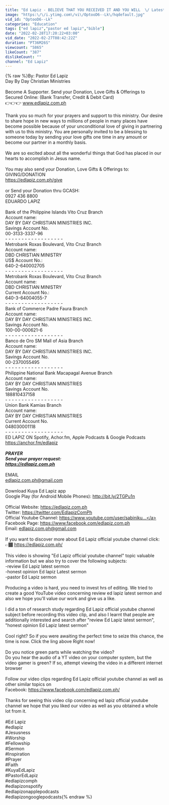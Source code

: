 ```yaml
---
title: "Ed Lapiz - BELIEVE THAT YOU RECEIVED IT AND YOU WILL  \/ Latest Video (Official YouTube Channel 2022)"
image: "https:\/\/i.ytimg.com\/vi\/OptooD6--Lk\/hqdefault.jpg"
vid_id: "OptooD6--Lk"
categories: "Education"
tags: ["ed lapiz","pastor ed lapiz","bible"]
date: "2022-02-28T17:20:22+03:00"
vid_date: "2022-02-27T08:42:22Z"
duration: "PT36M26S"
viewcount: "5865"
likeCount: "387"
dislikeCount: ""
channel: "Ed Lapiz"
---
```

{% raw %}By: Pastor Ed Lapiz <br />Day By Day Christian Ministries <br /><br />Become A Supporter. Send your Donation, Love Gifts &amp; Offerings to<br />Secured Online: (Bank Transfer, Credit &amp; Debit Card)<br />👉👉👉 www.edlapiz.com.ph<br /><br />Thank you so much for your prayers and support to this ministry. Our desire to share hope in new ways to millions of people in many places have become possible because of your unconditional love of giving in partnering with us to this ministry. You are personally invited to be a blessing to someone today by sending your love gifts one time in any amount or become our partner in a monthly basis. <br /><br />We are so excited about all the wonderful things that God has placed in our hearts to accomplish in Jesus name. <br /><br />You may also send your Donation, Love Gifts &amp; Offerings to:<br />GIVING/DONATION<br /><a rel="nofollow" target="blank" href="https://edlapiz.com.ph/give">https://edlapiz.com.ph/give</a><br /><br />or Send your Donation thru GCASH:<br />0927 436 8800<br />EDUARDO LAPIZ<br /><br />Bank of the Philippine Islands Vito Cruz Branch <br />Account name: <br />DAY BY DAY CHRISTIAN MINISTRIES INC.<br />Savings Account No. <br />00-3133-3337-96 <br />- - - - - - - - - - - - - - - - - - <br />Metrobank Roxas Boulevard, Vito Cruz Branch <br />Account name: <br />DBD CHRISTIAN MINISTRY<br />US$ Account No.: <br />640-2-640002705 <br />- - - - - - - - - - - - - - - - - -<br />Metrobank Roxas Boulevard, Vito Cruz Branch <br />Account name: <br />DBD CHRISTIAN MINISTRY<br />Current Account No.: <br />640-3-64004055-7 <br />- - - - - - - - - - - - - - - - - - <br />Bank of Commerce Padre Faura Branch <br />Account name: <br />DAY BY DAY CHRISTIAN MINISTRIES INC.<br />Savings Account No. <br />100-00-000621-6 <br />- - - - - - - - - - - - - - - - - - <br />Banco de Oro SM Mall of Asia Branch <br />Account name:  <br />DAY BY DAY CHRISTIAN MINISTRIES INC. <br />Savings Account No. <br />00-2370055495 <br />- - - - - - - - - - - - - - - - - - <br />Philippine National Bank Macapagal Avenue Branch <br />Account name: <br />DAY BY DAY CHRISTIAN MINISTRIES <br />Savings Account No. <br />188810437158 <br />- - - - - - - - - - - - - - - - - - <br />Union Bank Kamias Branch <br />Account name: <br />DAY BY DAY CHRISTIAN MINISTRIES <br />Current Account No. <br />048030001118<br />- - - - - - - - - - - - - - - - - -<br />ED LAPIZ ON Spotify, Achor.fm, Apple Podcasts &amp; Google Podcasts<br /><a rel="nofollow" target="blank" href="https://anchor.fm/edlapiz">https://anchor.fm/edlapiz</a><br />_______<br />PRAYER<br />Send your prayer request:<br /><a rel="nofollow" target="blank" href="https://edlapiz.com.ph">https://edlapiz.com.ph</a><br />_______<br />EMAIL<br />edlapiz.com.ph@gmail.com<br /><br />Download Kuya Ed Lapiz app<br />Google Play (for Android Mobile Phones): <a rel="nofollow" target="blank" href="http://bit.ly/2TGPu1n">http://bit.ly/2TGPu1n</a><br /><br />Official Website: <a rel="nofollow" target="blank" href="https://edlapiz.com.ph">https://edlapiz.com.ph</a><br />Twitter:  <a rel="nofollow" target="blank" href="https://twitter.com/EdlapizComPh">https://twitter.com/EdlapizComPh</a><br />Official Youtube Channel: <a rel="nofollow" target="blank" href="https://www.youtube.com/user/sabiniku...">https://www.youtube.com/user/sabiniku...</a><br />Facebook Page: <a rel="nofollow" target="blank" href="https://www.facebook.com/edlapiz.com.ph">https://www.facebook.com/edlapiz.com.ph</a><br />Email: edlapiz.com.ph@gmail.com <br /><br />If you want to discover more about Ed Lapiz official youtube channel click: 👉🏾 <a rel="nofollow" target="blank" href="https://edlapiz.com.ph/">https://edlapiz.com.ph/</a><br /><br />This video is showing &quot;Ed Lapiz official youtube channel&quot; topic valuable information but we also try to cover the following subjects:<br />-review Ed Lapiz latest sermon<br />-honest opinion Ed lapiz Latest sermon<br />-pastor Ed Lapiz sermon<br /><br />Producing a video is hard, you need to invest hrs of editing. We tried to create a good YouTube video concerning review ed lapiz latest sermon and also we hope you'll value our work and give us a like.<br /><br />I did a ton of research study regarding Ed Lapiz official youtube channel subject before recording this video clip, and also I learnt that people are additionally interested and search after &quot;review Ed Lapiz latest sermon&quot;, &quot;honest opinion Ed Lapiz latest sermon&quot;<br /><br />Cool right? So if you were awaiting the perfect time to seize this chance, the time is now. Click the ling above Right now!<br /><br />Do you notice green parts while watching the video?<br />Do you hear the audio of a YT video on your computer system, but the video gamer is green? If so, attempt viewing the video in a different internet browser<br /><br />Follow our video clips regarding Ed Lapiz official youtube channel as well as other similar topics on<br />Facebook: <a rel="nofollow" target="blank" href="https://www.facebook.com/edlapiz.com.ph/">https://www.facebook.com/edlapiz.com.ph/</a><br /><br />Thanks for seeing this video clip concerning ed lapiz official youtube channel we hope that you liked our video as well as you obtained a whole lot from it.<br /><br />#Ed Lapiz <br />#edlapiz<br />#Jesusness<br />#Worship <br />#Fellowship <br />#Sermon <br />#Inspiration <br />#Prayer <br />#Faith <br />#KuyaEdLapiz <br />#PastorEdLapiz<br />#edlapizcomph<br />#edlapizonspotify<br />#edlapizonapplepodcasts<br />#edlapizongooglepodcasts{% endraw %}

